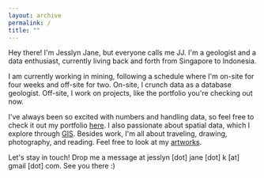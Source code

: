 ```yaml
---
layout: archive
permalink: /
title: ""
---
```


Hey there! I'm Jesslyn Jane, but everyone calls me JJ. I'm a geologist and a data enthusiast, currently living back and forth from Singapore to Indonesia.

I am currently working in mining, following a schedule where I'm on-site for four weeks and off-site for two. On-site, I crunch data as a database geologist. Off-site, I work on projects, like the portfolio you're checking out now.

I've always been so excited with numbers and handling data, so feel free to check it out my portfolio [here](/portofolio/). I also passionate about spatial data, which I explore through [GIS](/gis/). Besides work, I'm all about traveling, drawing, photography, and reading. Feel free to look at my [artworks](/artwork/).

Let's stay in touch! Drop me a message at jesslyn [dot] jane [dot] k [at] gmail [dot] com. See you there :)

